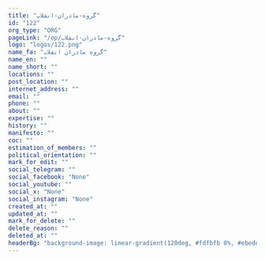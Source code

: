 ```yaml
---
title: "گروه-مادران-انقلاب"
id: "122"
org_type: "ORG"
pageLink: "/op/گروه-مادران-انقلاب"
logo: "logos/122.png"
name_fa: "گروه مادران انقلاب"
name_en: ""
name_short: ""
locations: ""
post_location: ""
internet_address: ""
email: ""
phone: ""
about: ""
expertise: ""
history: ""
manifesto: ""
coc: ""
estimation_of_members: ""
political_orientation: ""
mark_for_edit: ""
social_telegram: ""
social_facebook: "None"
social_youtube: ""
social_x: "None"
social_instagram: "None"
created_at: ""
updated_at: ""
mark_for_delete: ""
delete_reason: ""
deleted_at: ""
headerBg: "background-image: linear-gradient(120deg, #fdfbfb 0%, #ebedee 100%);"
---
```

